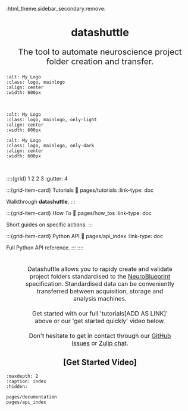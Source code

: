:html_theme.sidebar_secondary.remove:

<title>[PAGE TITLE] &#8212;datashuttle</title>
<h1 style="text-align: center;"><b>datashuttle</b></h1>

<p style="text-align: center; font-size: 22px;">The tool to automate neuroscience project folder creation and transfer.</p>

```{image} _static/datashuttle-overview.png
:alt: My Logo
:class: logo, mainlogo
:align: center
:width: 600px
```
<br>

```{image} _static/datashuttle-overview.png
:alt: My Logo
:class: logo, mainlogo, only-light
:align: center
:width: 600px
```
```{image} _static/datashuttle_figure_machines-dark.png
:alt: My Logo
:class: logo, mainlogo, only-dark
:align: center
:width: 600px
```
<br>


::::{grid} 1 2 2 3
:gutter: 4

:::{grid-item-card} Tutorials
:link: pages/tutorials
:link-type: doc

Walkthrough **datashuttle**.
:::

:::{grid-item-card} How To
:link: pages/how_tos
:link-type: doc

Short guides on specific actions.
:::

:::{grid-item-card} Python API
:link: pages/api_index
:link-type: doc

Full Python API reference.
:::
::::

<p style="text-align: center; font-size: 16px; margin: 0.5cm auto 0.5cm; width: 80%;">
<br>
Datashuttle allows you to rapidy
create and validate project folders standardised to the
<a href="https://neuroblueprint.neuroinformatics.dev/">NeuroBlueprint</a> specification.
Standardised data can be conveniently transferred between
acquisition, storage and analysis machines.
<br><br>
Get started with our full 'tutorials[ADD AS LINK]' above or our 'get started quickly' video below.
<br><br>
Don't hesitate to get in contact through our
<a href="https://github.com/neuroinformatics-unit/datashuttle/issues">GitHub Issues</a>
or
<a href="https://neuroinformatics.zulipchat.com/#narrow/stream/405999-DataShuttle">Zulip chat</a>.
</p>

<h2 style="text-align: center;">[Get Started Video]</h2>


```{toctree}
:maxdepth: 2
:caption: index
:hidden:

pages/documentation
pages/api_index
```
